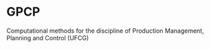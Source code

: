 # GPCP
Computational methods for the discipline of Production Management, Planning and Control (UFCG)
